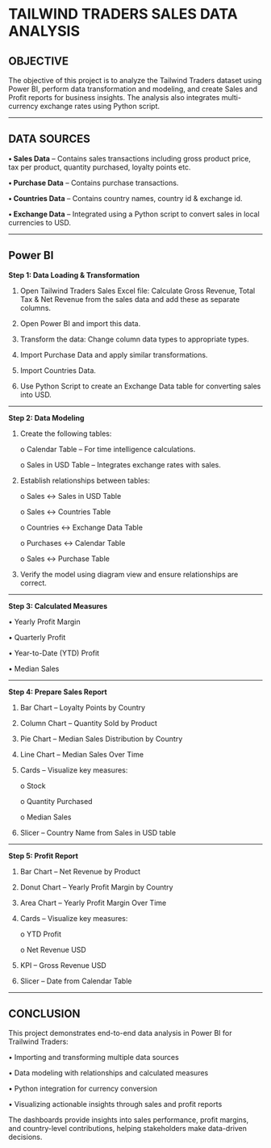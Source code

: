 # **TAILWIND TRADERS SALES DATA ANALYSIS**

## OBJECTIVE

The objective of this project is to analyze the Tailwind Traders dataset using Power BI, perform data transformation and modeling, and create Sales and Profit reports for business insights. The analysis also integrates multi-currency exchange rates using Python script.
________________________________________
## DATA SOURCES
**•	Sales Data** – Contains sales transactions including gross product price, tax per product, quantity purchased, loyalty points etc.

**•	Purchase Data** – Contains purchase transactions.

**•	Countries Data** – Contains country names, country id & exchange id.

**•	Exchange Data** – Integrated using a Python script to convert sales in local currencies to USD.
________________________________________
## Power BI

**Step 1: Data Loading & Transformation**

1.	Open Tailwind Traders Sales Excel file:  Calculate Gross Revenue, Total Tax & Net Revenue from the sales data and add these as separate columns.
   
2.	Open Power BI and import this data.
	
3.	Transform the data: Change column data types to appropriate types.
  
4.	Import Purchase Data and apply similar transformations.
  
5.	Import Countries Data.
  
6.	Use Python Script to create an Exchange Data table for converting sales into USD.
   
________________________________________

**Step 2: Data Modeling**

1.	Create the following tables:
   
    o	Calendar Table – For time intelligence calculations.

    o	Sales in USD Table – Integrates exchange rates with sales.

2.	Establish relationships between tables:
   
    o	Sales ↔ Sales in USD Table

    o	Sales ↔ Countries Table
  
    o	Countries ↔ Exchange Data Table

    o	Purchases ↔ Calendar Table

    o	Sales ↔ Purchase Table

3.	Verify the model using diagram view and ensure relationships are correct.
________________________________________

**Step 3: Calculated Measures**

  •	Yearly Profit Margin

  •	Quarterly Profit

  •	Year-to-Date (YTD) Profit

  •	Median Sales
________________________________________

**Step 4: Prepare Sales Report**

1.	Bar Chart – Loyalty Points by Country
   
2.	Column Chart – Quantity Sold by Product
  
3.	Pie Chart – Median Sales Distribution by Country
	
4.	Line Chart – Median Sales Over Time
  
5.	Cards – Visualize key measures:
	
    o	Stock

    o	Quantity Purchased

    o	Median Sales

6.	Slicer – Country Name from Sales in USD table
________________________________________

**Step 5: Profit Report**

1.	Bar Chart – Net Revenue by Product
   
2.	Donut Chart – Yearly Profit Margin by Country
   
3.	Area Chart – Yearly Profit Margin Over Time
   
4.	Cards – Visualize key measures:
   
    o	YTD Profit

    o	Net Revenue USD

5.	KPI – Gross Revenue USD
   
6.	Slicer – Date from Calendar Table
________________________________________

## CONCLUSION

This project demonstrates end-to-end data analysis in Power BI for Trailwind Traders:

•	Importing and transforming multiple data sources

•	Data modeling with relationships and calculated measures

•	Python integration for currency conversion

•	Visualizing actionable insights through sales and profit reports

The dashboards provide insights into sales performance, profit margins, and country-level contributions, helping stakeholders make data-driven decisions.


